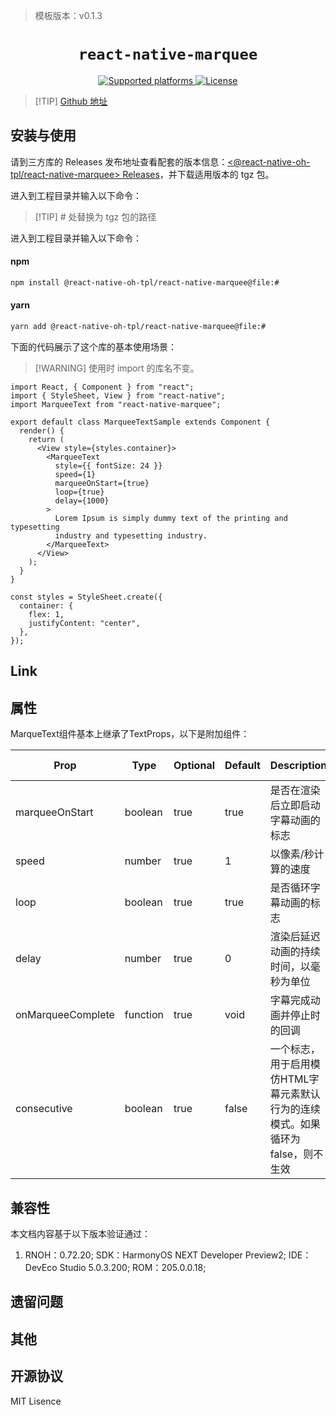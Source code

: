 > 模板版本：v0.1.3

<p align="center">
  <h1 align="center"> <code>react-native-marquee</code> </h1>
</p>
<p align="center">
    <a href="https://github.com/react-native-oh-library/react-native-marquee">
        <img src="https://img.shields.io/badge/platforms-android%20|%20ios%20|%20harmony%20-lightgrey.svg" alt="Supported platforms" />
    </a>
    <a href="https://github.com/kyo504/react-native-marquee/blob/master/LICENSE">
        <img src="https://img.shields.io/badge/license-MIT-green.svg" alt="License" />
    </a>
</p>

> [!TIP] [Github 地址](https://github.com/react-native-oh-library/react-native-marquee)

## 安装与使用

请到三方库的 Releases 发布地址查看配套的版本信息：[<@react-native-oh-tpl/react-native-marquee> Releases](https://github.com/react-native-oh-library/react-native-marquee/releases)，并下载适用版本的 tgz 包。

进入到工程目录并输入以下命令：

> [!TIP] # 处替换为 tgz 包的路径

进入到工程目录并输入以下命令：

#### **npm**

```bash
npm install @react-native-oh-tpl/react-native-marquee@file:#
```

#### **yarn**

```bash
yarn add @react-native-oh-tpl/react-native-marquee@file:#
```

<!-- tabs:end -->

下面的代码展示了这个库的基本使用场景：

> [!WARNING] 使用时 import 的库名不变。

```tsx
import React, { Component } from "react";
import { StyleSheet, View } from "react-native";
import MarqueeText from "react-native-marquee";

export default class MarqueeTextSample extends Component {
  render() {
    return (
      <View style={styles.container}>
        <MarqueeText
          style={{ fontSize: 24 }}
          speed={1}
          marqueeOnStart={true}
          loop={true}
          delay={1000}
        >
          Lorem Ipsum is simply dummy text of the printing and typesetting
          industry and typesetting industry.
        </MarqueeText>
      </View>
    );
  }
}

const styles = StyleSheet.create({
  container: {
    flex: 1,
    justifyContent: "center",
  },
});
```

## Link

## 属性

MarqueText组件基本上继承了TextProps，以下是附加组件：

| Prop              | Type     | Optional | Default | Description                                                                     | HarmonyOS Support |
| ----------------- | -------- | -------- | ------- | ------------------------------------------------------------------------------- | ----------------- |
| marqueeOnStart    | boolean  | true     | true    | 是否在渲染后立即启动字幕动画的标志                                              | yes               |
| speed             | number   | true     | 1       | 以像素/秒计算的速度                                                             | yes               |
| loop              | boolean  | true     | true    | 是否循环字幕动画的标志                                                          | yes               |
| delay             | number   | true     | 0       | 渲染后延迟动画的持续时间，以毫秒为单位                                          | yes               |
| onMarqueeComplete | function | true     | void    | 字幕完成动画并停止时的回调                                                      | yes               |
| consecutive       | boolean  | true     | false   | 一个标志，用于启用模仿HTML字幕元素默认行为的连续模式。如果循环为false，则不生效 | yes               |

## 兼容性

本文档内容基于以下版本验证通过：

1. RNOH：0.72.20; SDK：HarmonyOS NEXT Developer Preview2; IDE：DevEco Studio 5.0.3.200; ROM：205.0.0.18;

## 遗留问题

## 其他

## 开源协议

MIT Lisence
